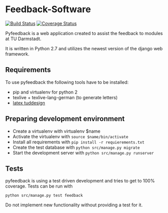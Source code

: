# Feedback-Software
[![Build Status](https://travis-ci.org/d120/pyfeedback.svg?branch=master)](https://travis-ci.org/d120/pyfeedback)
[![Coverage Status](https://coveralls.io/repos/github/d120/pyfeedback/badge.svg?branch=master)](https://coveralls.io/github/d120/pyfeedback?branch=master)


Pyfeedback is a web application created to assist the feedback to modules at TU Darmstadt.

It is written in Python 2.7 and utilizes the newest version of the django web framework.

## Requirements

To use pyfeedback the following tools have to be installed:
* pip and virtualenv for python 2
* texlive + texlive-lang-german (to generate letters)
* [latex tuddesign](http://exp1.fkp.physik.tu-darmstadt.de/tuddesign/)

## Preparing development environment
* Create a virtualenv with virtualenv $name
* Activate the virtualenv with `source $name/bin/activate`
* Install all requirements with `pip install -r requierements.txt`
* Create the test database with `python src/manage.py migrate`
* Start the development server with `python src/manage.py runserver`

## Tests
pyfeedback is using a test driven development and tries to get to 100% coverage. Tests can be run with
```
python src/manage.py test feedback
```
Do not implement new functionality without providing a test for it.

